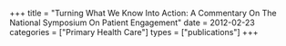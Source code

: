 +++
title = "Turning What We Know Into Action: A Commentary On The National Symposium On Patient Engagement"
date = 2012-02-23
categories = ["Primary Health Care"]
types = ["publications"]
+++
